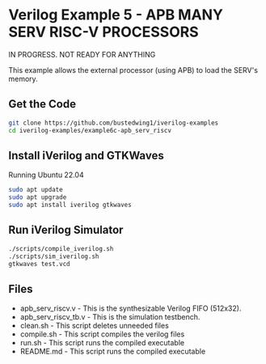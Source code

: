Verilog Example 5 - APB MANY SERV RISC-V PROCESSORS
===================================================

IN PROGRESS. NOT READY FOR ANYTHING


This example allows the external processor (using APB) to load the
SERV's memory.

Get the Code
------------

```bash
git clone https://github.com/bustedwing1/iverilog-examples
cd iverilog-examples/example6c-apb_serv_riscv
```

Install iVerilog and GTKWaves
-----------------------------

Running Ubuntu 22.04

```bash
sudo apt update
sudo apt upgrade
sudo apt install iverilog gtkwaves
```

Run iVerilog Simulator
----------------------

```bash
./scripts/compile_iverilog.sh 
./scripts/sim_iverilog.sh 
gtkwaves test.vcd
```

Files
-----

* apb_serv_riscv.v - This is the synthesizable Verilog FIFO (512x32).
* apb_serv_riscv_tb.v - This is the simulation testbench.
* clean.sh - This script deletes unneeded files
* compile.sh - This script compiles the verilog files
* run.sh - This script runs the compiled executable
* README.md - This script runs the compiled executable


  

